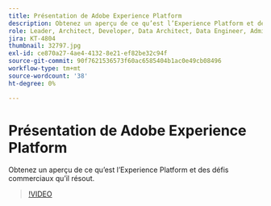 ```yaml
---
title: Présentation de Adobe Experience Platform
description: Obtenez un aperçu de ce qu’est l’Experience Platform et des défis commerciaux qu’il résout.
role: Leader, Architect, Developer, Data Architect, Data Engineer, Admin, User
jira: KT-4804
thumbnail: 32797.jpg
exl-id: ce870a27-4ae4-4132-8e21-ef82be32c94f
source-git-commit: 90f7621536573f60ac6585404b1ac0e49cb08496
workflow-type: tm+mt
source-wordcount: '38'
ht-degree: 0%

---
```


# Présentation de Adobe Experience Platform

Obtenez un aperçu de ce qu’est l’Experience Platform et des défis commerciaux qu’il résout.

>[!VIDEO](https://video.tv.adobe.com/v/32797?quality=12&learn=on)



